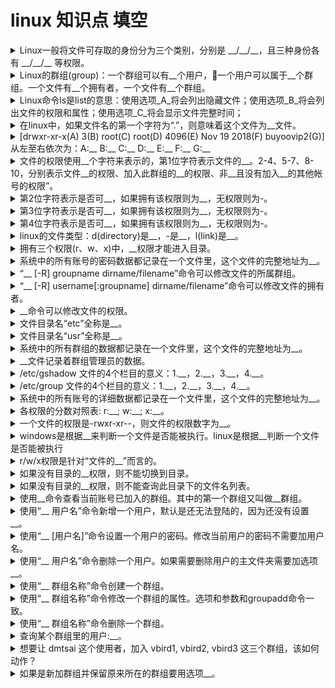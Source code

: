 <!-- markdownlint-disable MD033 MD037 -->
# linux 知识点 填空

<details>
  <summary>Linux一般将文件可存取的身份分为三个类别，分别是 __/__/__，且三种身份各有 __/__/__ 等权限。</summary>
  <div>owner</div>
  <div>group</div>
  <div>others</div>
  <div>read</div>
  <div>write(不含删除权限)</div>
  <div>execute</div>
</details>

<details>
  <summary>Linux的群组(group)：一个群组可以有__个用户，一个用户可以属于__个群组。一个文件有__个拥有者，一个文件有__个群组。</summary>
  <div>多</div>
  <div>多</div>
  <div>一</div>
  <div>一</div>
</details>

<details>
  <summary>Linux命令ls是list的意思：使用选项_A_将会列出隐藏文件；使用选项_B_将会列出文件的权限和属性；使用选项_C_将会显示文件完整时间；</summary>
  <div>A: a</div>
  <div>B: l</div>
  <div>C: --full-time</div>
</details>

<details>
  <summary>在linux中，如果文件名的第一个字符为“.”，则意味着这个文件为__文件。</summary>
  <div>隐藏</div>
</details>

<details>
  <summary>[drwxr-xr-x(A) 3(B) root(C) root(D) 4096(E) Nov 19 2018(F) buyoovip2(G)] 从左至右依次为：A:__ B:__ C:__ D:__ E:__ F:__ G:__</summary>
  <div>A: 权限</div>
  <div>B: 链接</div>
  <div>C: 拥有者</div>
  <div>D: 群组</div>
  <div>E: 文件大小</div>
  <div>F: 修改日期</div>
  <div>G: 文件名</div>
</details>

<details>
  <summary>文件的权限使用__个字符来表示的，第1位字符表示文件的__。2-4、5-7、8-10，分别表示文件__的权限、加入此群组的__的权限、非__且没有加入__的其他帐号的权限”。</summary>
  <div>10</div>
  <div>类型</div>
  <div>拥有者</div>
  <div>帐号</div>
  <div>本人</div>
  <div>本群组 </div>
</details>

<details>
  <summary>第2位字符表示是否可__，如果拥有该权限则为__，无权限则为-。</summary>
  <div>读</div>
  <div>r(read)</div>
</details>

<details>
  <summary>第3位字符表示是否可__，如果拥有该权限则为__，无权限则为-。</summary>
  <div>写</div>
  <div>w(write)</div>
</details>

<details>
  <summary>第4位字符表示是否可__，如果拥有该权限则为__，无权限则为-。</summary>
  <div>执行</div>
  <div>x(execute)</div>
</details>

<details>
  <summary>linux的文件类型：d(directory)是__，-是__，l(link)是__。</summary>
  <div>目录</div>
  <div>文件</div>
  <div>链接文件</div>
</details>

<details>
  <summary>拥有三个权限(r、w、x)中，__权限才能进入目录。</summary>
  <div>r和x</div>
</details>

<details>
  <summary>系统中的所有账号的密码数据都记录在一个文件里，这个文件的完整地址为__。</summary>
  <div>/etc/shadow</div>
</details>

<details>
  <summary>“__ [-R] groupname dirname/filename”命令可以修改文件的所属群组。</summary>
  <div>chgrp(change group)</div>
</details>

<details>
  <summary>“__ [-R] username[:groupname] dirname/filename”命令可以修改文件的拥有者。</summary>
  <div>chown(change own)</div>
  <div>还可以顺便修改群组名称，用户名[:群组名]</div>
  <div>单独修改拥有者，用户名</div>
  <div>单独修改群组，:群组名</div>
</details>

<details>
  <summary>__命令可以修改文件的权限。</summary>
  <div>chmod(change mode)</div>
</details>

<details>
  <summary>文件目录名“etc”全称是__。</summary>
  <div>et cetera(其它的)</div>
</details>

<details>
  <summary>文件目录名“usr”全称是__。</summary>
  <div>unix software resource</div>
</details>

<details>
  <summary>系统中的所有群组的数据都记录在一个文件里，这个文件的完整地址为__。</summary>
  <div>/etc/group</div>
</details>

<details>
  <summary>__文件记录着群组管理员的数据。</summary>
  <div>/etc/gshadow</div>
</details>

<details>
  <summary>/etc/gshadow 文件的4个栏目的意义：1.__，2.__，3.__，4.__。</summary>
  <div>1 群组名称</div>
  <div>2 口令栏，同样的，开头为 ! 表示无合法口令，所以无群组管理员</div>
  <div>3 群组管理员的账号</div>
  <div>4 该群组的所属账号</div>
</details>

<details>
  <summary>/etc/group 文件的4个栏目的意义：1.__，2.__，3.__，4.__。</summary>
  <div>1 群组名称</div>
  <div>2 群组密码</div>
  <div>3 GID</div>
  <div>4 此群组支持的帐号名称，例如：tcy,shannon</div>
</details>

<details>
  <summary>系统中的所有账号的详细数据都记录在一个文件里，这个文件的完整地址为__。</summary>
  <div>/etc/passwd</div>
</details>

<details>
  <summary>各权限的分数对照表: r:__; w:__; x:__。</summary>
  <div>4</div>
  <div>2</div>
  <div>1</div>
</details>

<details>
  <summary>一个文件的权限是-rwxr-xr--，则文件的权限数字为__。</summary>
  <div>754</div>
</details>

<details>
  <summary>windows是根据__来判断一个文件是否能被执行。linux是根据__判断一个文件是否能被执行</summary>
  <div>文件后缀</div>
  <div>是否有“x”权限</div>
</details>

<details>
  <summary>r/w/x权限是针对“文件的__”而言的。</summary>
  <div>内容</div>
</details>

<details>
  <summary>如果没有目录的__权限，则不能切换到目录。</summary>
  <div>x</div>
</details>

<details>
  <summary>如果没有目录的__权限，则不能查询此目录下的文件名列表。</summary>
  <div>r</div>
</details>

<details>
  <summary>使用__命令查看当前账号已加入的群组。其中的第一个群组又叫做__群组。</summary>
  <div>groups</div>
  <div>有效</div>
</details>

<details>
  <summary>使用“__ 用户名”命令新增一个用户，默认是还无法登陆的，因为还没有设置__。</summary>
  <div>useradd</div>
  <div>密码</div>
</details>

<details>
  <summary>使用“__ [用户名]”命令设置一个用户的密码。修改当前用户的密码不需要加用户名。</summary>
  <div>passwd(password)</div>
</details>

<details>
  <summary>使用“__ 用户名”命令删除一个用户。如果需要删除用户的主文件夹需要加选项__。</summary>
  <div>userdel</div>
  <div>-r</div>
</details>

<details>
  <summary>使用“__ 群组名称”命令创建一个群组。</summary>
  <div>groupadd</div>
  <div>-r</div>
</details>

<details>
  <summary>使用“__ 群组名称”命令修改一个群组的属性。选项和参数和groupadd命令一致。</summary>
  <div>groupmod</div>
</details>

<details>
  <summary>使用“__ 群组名称”命令删除一个群组。</summary>
  <div>groupdel</div>
</details>

<details>
  <summary>查询某个群组里的用户:__。</summary>
  <div>grep xxx /etc/group /etc/gshadow</div>
</details>

<details>
  <summary>想要让 dmtsai 这个使用者，加入 vbird1, vbird2, vbird3 这三个群组，该如何动作？</summary>
  <div>usermod -G vbird1,vbird2,vbird3 dmtsai</div>
</details>

<details>
  <summary>如果是新加群组并保留原来所在的群组要用选项__。</summary>
  <div>-a</div>
  <div>把用户shannon添加到群组groupA: usermod -a -G groupA shannon</div>
  <div>另一种写法: usermod -aG groupA shannon</div>
</details>
